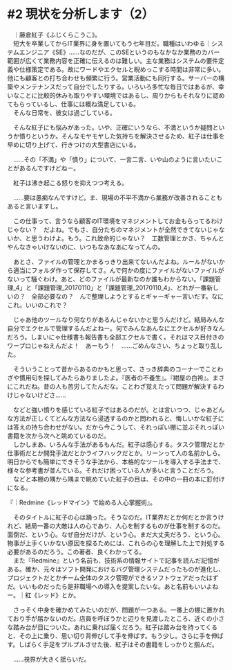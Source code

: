 # #2 現状を分析します（2）

　｜藤倉紅子《ふじくらこうこ》。  
　短大を卒業してからIT業界に身を置いてもう七年目だ。職種はいわゆる｜システムエンジニア《SE》……なのだが、このSEというのもなかなか業務のカバー範囲が広くて業務内容を正確に伝えるのは難しい。主な業務はシステムの要件定義や仕様策定である。故にワードやエクセルと睨めっこする時間は非常に多い。他にも顧客との打ち合わせも頻繁に行う。営業活動にも同行する。サーバーの構築やメンテナンスだって自分でしたりする。いろいろ多忙な毎日ではあるが、幸いなことに比較的休みも取りやすい環境ではあるし、周りからもそれなりに認めてもらっているし、仕事には概ね満足している。  
　そんな日常を、彼女は過ごしている。

　そんな紅子にも悩みがあった。いや、正確にいうなら、不満というか疑問というか憤りというか。そんなモヤモヤした気持ちを解決させるため、紅子は仕事を早めに切り上げて、行きつけの大型書店にいる。

　……その「不満」や「憤り」について、一言二言、いや山のように言いたいことがあるんですけどねー。

　紅子は沸き起こる怒りを抑えつつ考える。

　……要は愚痴なんですけど。ま、現場の不平不満から業務が改善されることもあると言いますし。

　この仕事って、言うなら顧客のIT環境をマネジメントしてお金もらってるわけじゃない？　だよね。でもさ、自分たちのマネジメントが全然できてないじゃないか、と思うわけよ。もう。これ致命的じゃない？　工数管理とかさ、ちゃんとやんなきゃいけないのに、いつもなあなあになってんの。

　あとさ、ファイルの管理とかまるっきり出来てないんだよね。ルールがないから適当にフォルダ作って保存してさ。んで何かの度にファイルがないファイルがないって騒ぐわけ。あと、どのファイルが最新なのか誰もわからない。「課題管理_4」と「課題管理_20170110」と「課題管理_20170110_4」、どれが一番新しいの？　全部必要なの？　んで整理しようとするとギャーギャー言いだす。なにこれ。いいのこれで？

　じゃあ他のツールなり何なりがあるんじゃないかと思うんだけど。結局みんな自分でエクセルで管理するんだよねー。何でみんなあんなにエクセルが好きなんだろう。しまいにゃ仕様書も報告書も全部エクセルで書く。それはマス目付きのワープロじゃねえんだよ！　あーもう！　……ごめんなさい、ちょっと取り乱した。

　そういうことって昔からあるのかもと思って、さっき辞典のコーナーでことわざや慣用句を探してみたらありましたよ。『医者の不養生』。『紺屋の白袴』。まさにこれだね。昔の人も苦労してたんだな。ことわざ覚えたって問題が解決するわけじゃないけどさ……

　などと強い憤りを感じている紅子ではあるのだが。とは言いつつ、じゃあどんな方法が正しくてどんな方法なら浸透するのかと問われると、悔しいかな紅子には答えの持ち合わせがない。だから今こうして、それっぽい棚に並ぶそれっぽい書籍を次から次へと眺めているのだ。  
　しかしまあ、いろんな手法があるもんだ。紅子は感心する。タスク管理だとか仕事術だとか開発手法だとかライフハックだとか。リーンって人の名前かしら。明日からでも簡単にできそうな手法から、本格的なツールを導入する手法まで、様々な参考書が並んでいる。それだけ困っている人が多いと言うことだろう。  
　などと本棚の隅から隅まで眺めていた紅子の目は、その中の一冊の本に釘付けになる。

『｜Redmine《レッドマイン》で始める人心掌握術』。

　そのタイトルに紅子の心は踊った。そうなのだ。IT業界だとか何だとか言うけれど、結局一番の大敵は人の心であり、人心を制するものが仕事を制するのだ。面倒だ、という心。なぜ自分だけが、という心。まだ大丈夫だろう、という心。物事が上手くいかない原因を探るためには、これらの心を理解した上で対処する必要があるのだろう。この著者、良くわかってる。  
　また『Redmine』という名前も、技術系の情報サイトで記事を読んだ記憶がある。確か、元々はソフト開発におけるバグ管理システムだったものが進化し、プロジェクトだとかチーム全体のタスク管理ができるソフトウェアだったはずだ。いいものだったら是非職場への導入を提案したいな。あと名前もいいよねー。｜紅《レッド》とか。

　さっそく中身を確かめてみたいのだが、問題が一つある。一番上の棚に置かれており手が届かないのだ。店員を呼ぼうかと辺りを見渡したところ、近くの小さな踏み台が目についた。あれに乗れば届くだろう。紅子は踏み台を持ってくると、その上に乗り、思い切り背伸びして手を伸ばす。もう少し。さらに手を伸ばす。しばらく手足をプルプルさせた後、紅子はその書籍をしっかりと掴んだ。


　……視界が大きく揺らいだ。
